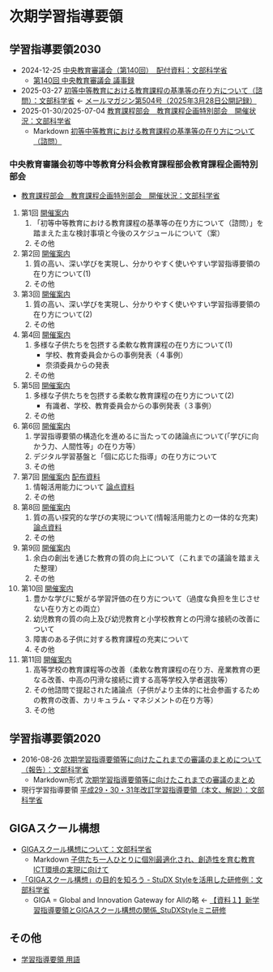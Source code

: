 # 次期学習指導要領

## 学習指導要領2030

- 2024-12-25 [中央教育審議会（第140回）　配付資料：文部科学省](https://www.mext.go.jp/b_menu/shingi/chukyo/chukyo0/gijiroku/1415607_00026.html)
    - [第140回 中央教育審議会 議事録](https://www.mext.go.jp/b_menu/shingi/chukyo/chukyo0/gijiroku/1422289_00025.htm)
- 2025-03-27 [初等中等教育における教育課程の基準等の在り方について（諮問）：文部科学省](https://www.mext.go.jp/b_menu/shingi/chukyo/chukyo0/toushin/mext_00003.html) ← [メールマガジン第504号（2025年3月28日公開記録）](https://www.mext.go.jp/magazine/backnumber/1422844_00165.htm)
- 2025-01-30/2025-07-04 [教育課程部会　教育課程企画特別部会　開催状況：文部科学省](https://www.mext.go.jp/b_menu/shingi/chukyo/chukyo3/101/giji_list/index.htm)
    - Markdown [初等中等教育における教育課程の基準等の在り方について（諮問）](courceofstudy2030-inquery.md)

### 中央教育審議会初等中等教育分科会教育課程部会教育課程企画特別部会

- [教育課程部会　教育課程企画特別部会　開催状況：文部科学省](https://www.mext.go.jp/b_menu/shingi/chukyo/chukyo3/101/giji_list/index.htm)

1. 第1回 [開催案内](https://www.mext.go.jp/b_menu/shingi/chukyo/chukyo3/kaisai/mext_00031.html)
    1. 「初等中等教育における教育課程の基準等の在り方について（諮問）」を踏まえた主な検討事項と今後のスケジュールについて（案）
    2. その他
2. 第2回 [開催案内](https://www.mext.go.jp/b_menu/shingi/chukyo/chukyo3/kaisai/mext_00032.html)
    1. 質の高い、深い学びを実現し、分かりやすく使いやすい学習指導要領の在り方について(1)
    2. その他
3. 第3回 [開催案内](https://www.mext.go.jp/b_menu/shingi/chukyo/chukyo3/kaisai/mext_00033.html)
    1. 質の高い、深い学びを実現し、分かりやすく使いやすい学習指導要領の在り方について(2)
    2. その他
4. 第4回 [開催案内](https://www.mext.go.jp/b_menu/shingi/chukyo/chukyo3/kaisai/mext_00034.html)
    1. 多様な子供たちを包摂する柔軟な教育課程の在り方について(1)
        - 学校、教育委員会からの事例発表（４事例）
        - 奈須委員からの発表
    2. その他
5. 第5回 [開催案内](https://www.mext.go.jp/b_menu/shingi/chukyo/chukyo3/kaisai/mext_00035.html)
    1. 多様な子供たちを包摂する柔軟な教育課程の在り方について(2)
        - 有識者、学校、教育委員会からの事例発表（３事例）
    2. その他
6. 第6回 [開催案内](https://www.mext.go.jp/b_menu/shingi/chukyo/chukyo3/kaisai/mext_00036.html)
    1. 学習指導要領の構造化を進めるに当たっての諸論点について(「学びに向かう力、人間性等」の在り方等）
    2. デジタル学習基盤と「個に応じた指導」の在り方について
    3. その他
7. 第7回 [開催案内](https://www.mext.go.jp/b_menu/shingi/chukyo/chukyo3/kaisai/mext_00042.html) [配布資料](https://www.mext.go.jp/b_menu/shingi/chukyo/chukyo3/101/siryo/mext_00007.html)
    1. 情報活用能力について [論点資料](https://www.mext.go.jp/content/20250512-mext_kyoiku01-000042419_03.pdf)
    2. その他
8. 第8回 [開催案内](https://www.mext.go.jp/b_menu/shingi/chukyo/chukyo3/kaisai/mext_00046.html)
    1. 質の高い探究的な学びの実現について(情報活用能力との一体的な充実) [論点資料](https://www.mext.go.jp/content/000360892.pdf)
    2. その他
9. 第9回 [開催案内](https://www.mext.go.jp/b_menu/shingi/chukyo/chukyo3/kaisai/mext_00048.html)
    1. 余白の創出を通じた教育の質の向上について（これまでの議論を踏まえた整理）
    2. その他
10. 第10回 [開催案内](https://www.mext.go.jp/b_menu/shingi/chukyo/chukyo3/kaisai/mext_00049.html)
    1. 豊かな学びに繋がる学習評価の在り方について（過度な負担を生じさせない在り方との両立）
    2. 幼児教育の質の向上及び幼児教育と小学校教育との円滑な接続の改善について
    3. 障害のある子供に対する教育課程の充実について
    4. その他
11. 第11回 [開催案内](https://www.mext.go.jp/b_menu/shingi/chukyo/chukyo3/kaisai/mext_00052.html)
    1. 高等学校の教育課程等の改善（柔軟な教育課程の在り方、産業教育の更なる改善、中高の円滑な接続に資する高等学校入学者選抜等）
    2. その他諮問で提起された諸論点（子供がより主体的に社会参画するための教育の改善、カリキュラム・マネジメントの在り方等）
    3. その他

## 学習指導要領2020

- 2016-08-26 [次期学習指導要領等に向けたこれまでの審議のまとめについて（報告）：文部科学省](https://www.mext.go.jp/b_menu/shingi/chukyo/chukyo3/004/gaiyou/1377051.htm)
    - Markdown形式 [次期学習指導要領等に向けたこれまでの審議のまとめ](courseofstudy2020.md)
- 現行学習指導要領 [平成29・30・31年改訂学習指導要領（本文、解説）：文部科学省](https://www.mext.go.jp/a_menu/shotou/new-cs/1384661.htm)

## GIGAスクール構想

- [GIGAスクール構想について：文部科学省](https://www.mext.go.jp/a_menu/other/index_0001111.htm)
    - Markdown [子供たち一人ひとりに個別最適化され、創造性を育む教育ICT環境の実現に向けて](giga-school.md)
- [「GIGAスクール構想」の目的を知ろう - StuDX Styleを活用した研修例：文部科学省](https://www.mext.go.jp/studxstyle/special/20.html)
    - GIGA = Global and Innovation Gateway for Allの略 ← [【資料１】新学習指導要領とGIGAスクール構想の関係_StuDXStyleミニ研修](https://www.mext.go.jp/content/20220421-mext_kyoiku01_000021124_14.pdf)

## その他

- [学習指導要領 用語](words.md)
